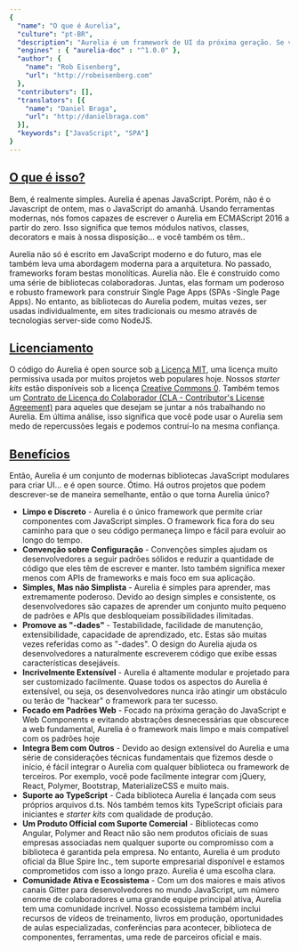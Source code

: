 ```yaml
---
{
  "name": "O que é Aurelia",
  "culture": "pt-BR",
  "description": "Aurelia é um framework de UI da próxima geração. Se você está construindo aplicativos para o navegador, celular ou desktop, Aurelia pode permitir que você crie não só uma UI incrível, mas faça isso de uma forma que é sustentável, testável e extensível.",
  "engines" : { "aurelia-doc" : "^1.0.0" },
  "author": {
    "name": "Rob Eisenberg",
    "url": "http://robeisenberg.com"
  },
  "contributors": [],
  "translators": [{
    "name": "Daniel Braga",
    "url": "http://danielbraga.com"
  }],
  "keywords": ["JavaScript", "SPA"]
}
---
```

## [O que é isso?](aurelia-doc://section/1/version/1.0.0)

Bem, é realmente simples. Aurelia é apenas JavaScript. Porém, não é o Javascript de ontem, mas o JavaScript do amanhã. Usando ferramentas modernas, nós fomos capazes de escrever o Aurelia em ECMAScript 2016 a partir do zero. Isso significa que temos módulos nativos, classes, decorators e mais à nossa disposição... e você também os têm..

Aurelia não só é escrito em JavaScript moderno e do futuro, mas ele também leva uma abordagem moderna para a arquitetura. No passado, frameworks foram bestas monolíticas. Aurelia não. Ele é construído como uma série de bibliotecas colaboradoras. Juntas, elas formam um poderoso e robusto framework para construir Single Page Apps (SPAs -Single Page Apps). No entanto, as bibliotecas do Aurelia podem, muitas vezes, ser usadas individualmente, em sites tradicionais ou mesmo através de tecnologias server-side como NodeJS.

## [Licenciamento](aurelia-doc://section/2/version/1.0.0)

O código do Aurelia é open source sob [a Licença MIT](http://opensource.org/licenses/MIT), uma licença muito permissiva usada por muitos projetos web populares hoje. Nossos *starter kits* estão disponíveis sob a licença [Creative Commons 0](http://creativecommons.org/publicdomain/zero/1.0/legalcode). Também temos um [Contrato de Licença do Colaborador (CLA - Contributor's License Agreement)](https://docs.google.com/forms/d/1Npd68d32UDUKUYuCDDrW0VN5Lv8p-a6Ziaa2JFKp6Cg/viewform?c=0&w=1) para aqueles que desejam se juntar a nós trabalhando no Aurelia. Em última análise, isso significa que você pode usar o Aurelia sem medo de repercussões legais e podemos contruí-lo na mesma confiança.

## [Benefícios](aurelia-doc://section/3/version/1.0.0)

Então, Aurelia é um conjunto de modernas bibliotecas JavaScript modulares para criar UI... e é open source. Ótimo. Há outros projetos que podem descrever-se de maneira semelhante, então o que torna Aurelia único?

* **Limpo e Discreto** - Aurelia é o único framework que permite criar componentes com JavaScript simples. O framework fica fora do seu caminho para que o seu código permaneça limpo e fácil para evoluir ao longo do tempo.
* **Convenção sobre Configuração** - Convenções simples ajudam os desenvolvedores a seguir padrões sólidos e reduzir a quantidade de código que eles têm de escrever e manter. Isto também significa mexer menos com APIs de frameworks e mais foco em sua aplicação.
* **Simples, Mas não Simplista** - Aurelia é simples para aprender, mas extremamente poderoso. Devido ao design simples e consistente, os desenvolvedores são capazes de aprender um conjunto muito pequeno de padrões e APIs que desbloqueiam possibilidades ilimitadas.
* **Promove as "-dades"** - Testabilidade,
facilidade de manutenção, extensibilidade, capacidade de aprendizado, etc. Estas são muitas vezes referidas como as "-dades". O design do Aurelia ajuda os desenvolvedores a naturalmente escreverem código que exibe essas características desejáveis.
* **Incrivelmente Extensível** - Aurelia é altamente modular e projetado para ser customizado facilmente. Quase todos os aspectos do Aurelia é extensível, ou seja, os desenvolvedores nunca irão atingir um obstáculo ou terão de "hackear" o framework para ter sucesso.
* **Focado em Padrões Web** - Focado na próxima geração do JavaScript e Web Components e evitando abstrações desnecessárias que obscurece a web fundamental, Aurelia é o framework mais limpo e mais compatível com os padrões hoje
* **Integra Bem com Outros** - Devido ao design extensível do Aurelia e uma série de considerações técnicas fundamentais que fizemos desde o início, é fácil integrar o Aurelia com qualquer biblioteca ou framework de terceiros. Por exemplo, você pode facilmente integrar com jQuery, React, Polymer, Bootstrap, MaterializeCSS e muito mais.
* **Suporte ao TypeScript** - Cada biblioteca Aurelia é lançada com seus próprios arquivos d.ts. Nós também temos kits TypeScript oficiais para iniciantes e *starter kits* com qualidade de produção.
* **Um Produto Official com Suporte Comercial** - Bibliotecas como Angular, Polymer and React não são nem produtos oficiais de suas empresas associadas nem qualquer suporte ou compromisso com a biblioteca é garantida pela empresa. No entanto, Aurelia é um produto oficial da Blue Spire Inc., tem suporte empresarial disponível e estamos comprometidos com isso a longo prazo. Aurelia é uma escolha clara.
* **Comunidade Ativa e Ecossistema** - Com um dos maiores e mais ativos canais Gitter para desenvolvedores no mundo JavaScript, um número enorme de colaboradores e uma grande equipe principal ativa, Aurelia tem uma comunidade incrível. Nosso ecossistema também inclui recursos de vídeos de treinamento, livros em produção, oportunidades de aulas especializadas, conferências para acontecer, biblioteca de componentes, ferramentas, uma rede de parceiros oficial e mais.
